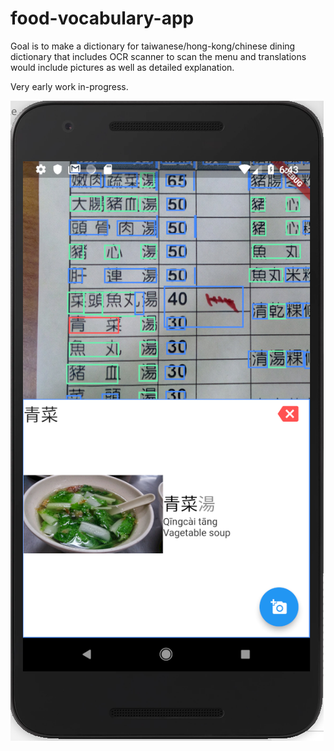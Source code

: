# food-vocabulary-app

Goal is to make a dictionary for taiwanese/hong-kong/chinese dining dictionary that includes OCR scanner to scan the menu and translations would include pictures as well as detailed explanation.

Very early work in-progress.

![](demo.png)
